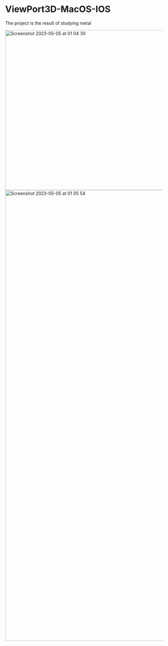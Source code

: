 # ViewPort3D-MacOS-IOS
The project is the result of studying metal


<img width="511" alt="Screenshot 2023-05-05 at 01 04 30" src="https://user-images.githubusercontent.com/23012455/236340466-5942021f-e012-4837-8064-ab5455159e87.png">
<img width="1440" alt="Screenshot 2023-05-05 at 01 05 54" src="https://user-images.githubusercontent.com/23012455/236340471-c96c13cd-5896-486a-988d-cb85a2834201.png">
